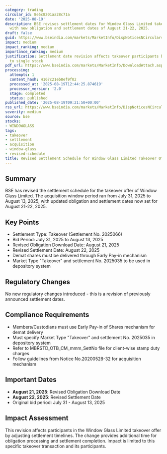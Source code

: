```yaml
---
category: trading
circular_id: 8e5c8201aa28c71a
date: '2025-08-19'
description: BSE revises settlement dates for Window Glass Limited takeover offer
  with new obligation and settlement dates of August 21-22, 2025.
draft: false
guid: https://www.bseindia.com/markets/MarketInfo/DispNoticesNCirculars.aspx?Noticeid={2231BCDF-29B9-4169-8020-7EAB8B572685}&noticeno=20250819-15&dt=08/19/2025&icount=15&totcount=31&flag=0
impact: medium
impact_ranking: medium
importance_ranking: medium
justification: Settlement date revision affects takeover participants but limited
  to single stock
pdf_url: https://www.bseindia.com/markets/MarketInfo/DownloadAttach.aspx?id=20250819-15&attachedId=
processing:
  attempts: 1
  content_hash: 4167c21eb8ef9f02
  processed_at: '2025-08-19T12:44:25.874619'
  processor_version: '2.0'
  stage: completed
  status: published
published_date: '2025-08-19T09:21:50+00:00'
rss_url: https://www.bseindia.com/markets/MarketInfo/DispNoticesNCirculars.aspx?Noticeid={2231BCDF-29B9-4169-8020-7EAB8B572685}&noticeno=20250819-15&dt=08/19/2025&icount=15&totcount=31&flag=0
severity: medium
source: bse
stocks:
- WINDOWGLASS
tags:
- takeover
- settlement
- acquisition
- window-glass
- revised-schedule
title: Revised Settlement Schedule for Window Glass Limited Takeover Offer
---
```


## Summary

BSE has revised the settlement schedule for the takeover offer of Window Glass Limited. The acquisition window period ran from July 31, 2025 to August 13, 2025, with updated obligation and settlement dates now set for August 21-22, 2025.

## Key Points

- Settlement Type: Takeover (Settlement No. 2025066)
- Bid Period: July 31, 2025 to August 13, 2025
- Revised Obligation Download Date: August 21, 2025
- Revised Settlement Date: August 22, 2025
- Demat shares must be delivered through Early Pay-in mechanism
- Market Type "Takeover" and settlement No. 2025035 to be used in depository system

## Regulatory Changes

No new regulatory changes introduced - this is a revision of previously announced settlement dates.

## Compliance Requirements

- Members/Custodians must use Early Pay-in of Shares mechanism for demat delivery
- Must specify Market Type "Takeover" and settlement No. 2025035 in depository system
- Refer to MBRSTD_OTB_CM_mmm_SettNo file for client-wise stamp duty charges
- Follow guidelines from Notice No.20200528-32 for acquisition mechanism

## Important Dates

- **August 21, 2025**: Revised Obligation Download Date
- **August 22, 2025**: Revised Settlement Date
- Original bid period: July 31 - August 13, 2025

## Impact Assessment

This revision affects participants in the Window Glass Limited takeover offer by adjusting settlement timelines. The change provides additional time for obligation processing and settlement completion. Impact is limited to this specific takeover transaction and its participants.